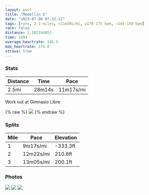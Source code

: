 ```yaml
---
layout: post
title: "Medellín 5"
date: "2023-07-06 07:32:12"
tags: [runs, 2-3 miles, <11m30s/mi, μ170-175 bpm, →145-150 bpm]
race: false
distance: 2.502194853
time: 1694
average_heartrate: 145.5
max_heartrate: 174.0
strava: true
---
```


### Stats

| Distance | Time | Pace |
|----------|------|------|
|2.5mi|28m14s|11m17s/mi|

Work out at Gimnasio Libre

{% raw %}
<img src='https://maps.googleapis.com/maps/api/staticmap?maptype=roadmap&path=enc:{wzd@xndlMJKXKEV@LGR]V]z@AFDJHHj@L`@?DHEVK\MPI|@DVVT\Lh@r@P^Ar@I`@MLc@R]DOG?FDHFBT@THdB^LCH@JFe@I_@KSAX@NFYC[Ik@IKFHFhBTRFDJwAGe@?]DQAi@Ig@BOFUN{AzAMJk@R_@ZINOPWz@QTi@pAcA|@_@PWDUAO@u@?o@FOAk@Rw@t@MZFH\PXDh@RNX@FKl@I\T`@Pd@NR`@\TpAEPQ?w@VO?GNJAGp@Fr@CRHJZNDFL\Bt@Gb@MP_@Z]Q_@E]UEECW@UFUFIZHt@Bj@PDGA_@GKSWi@QACJOAc@FI?QFSV]ZG^c@HEEYUg@A]COOEi@eAE?EI?EDGEM@MMWAGFUX_@DQPMj@K|@Wj@In@W|@M?Ea@X]LGI@a@Wc@ASRSCC`@OLUDUPIHu@Ra@BOHM?GVo@PERKr@GTGPS@QVi@FQJMDOFA\Dh@KPCHBT?PHt@@VBt@ATI_@AYGe@CgAUFG`@BXACIo@EMKACDOHERBp@ST_AMc@IQOEM_@IKYGOOKYGW@GHQBMLYJKHq@ECCIGEi@CKCGGEM?UBKAKFWPUHQHGJ@HTEB&key=AIzaSyC1MId7bFpkLXNAaYhBSTb8jLyiSqzbDtM&size=800x800&markers=color:yellow|label:S|6.2043,-75.55837&markers=color:green|label:F|6.204089999999994,-75.55849999999998'>
{% endraw %}

### Splits

| Mile | Pace | Elevation |
|------|------|-----------|
|1|9m17s/mi|-333.3ft|
|2|12m22s/mi|210.6ft|
|3|13m05s/mi|200.1ft|

### Photos
<img src='https://dgtzuqphqg23d.cloudfront.net/Po5-HST6WBffyCiqLIn3SCOPx0Z5iIIAm5WJH1gE4YU-576x768.jpg'>

<img src='https://dgtzuqphqg23d.cloudfront.net/dI7r5oyTdqXc_2TDP8teZL4EeQ2yLL1EE-vCF1gXqbo-768x576.jpg'>

<img src='https://dgtzuqphqg23d.cloudfront.net/hzyVu1pOddbyg7o0-CAPRzLTgdwLop155KfdZlUPw2Q-768x576.jpg'>
